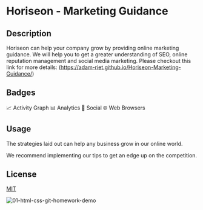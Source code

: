 # Horiseon - Marketing Guidance

## Description

Horiseon can help your company grow by providing online marketing guidance. We will help you to get a greater understanding of SEO, online reputation management and social media marketing. Please checkout this link for more details: (https://adam-riet.github.io/Horiseon-Marketing-Guidance/)

## Badges

📈 Activity Graph 📊 Analytics 👨 Social 🌐 Web Browsers 

## Usage

The strategies laid out can help any business grow in our online world. 

We recommend implementing our tips to get an edge up on the competition.

## License

[MIT](https://choosealicense.com/licenses/mit/)

![01-html-css-git-homework-demo](https://user-images.githubusercontent.com/123699644/220012152-74d45419-b30c-4866-a6c1-6357e2a6e51c.png)

